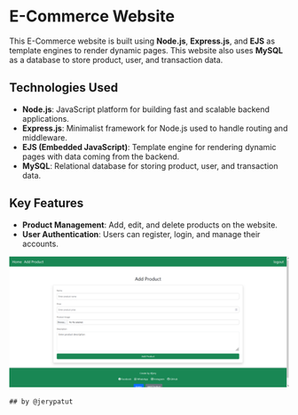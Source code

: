 # E-Commerce Website

This E-Commerce website is built using **Node.js**, **Express.js**, and **EJS** as template engines to render dynamic pages. This website also uses **MySQL** as a database to store product, user, and transaction data.

## Technologies Used

- **Node.js**: JavaScript platform for building fast and scalable backend applications.
- **Express.js**: Minimalist framework for Node.js used to handle routing and middleware.
- **EJS (Embedded JavaScript)**: Template engine for rendering dynamic pages with data coming from the backend.
- **MySQL**: Relational database for storing product, user, and transaction data.

## Key Features

- **Product Management**: Add, edit, and delete products on the website.
- **User Authentication**: Users can register, login, and manage their accounts.

![example Apps](./8.mysql.png)

```
## by @jerypatut
